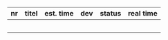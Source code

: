 nr      | titel                       | est. time | dev        | status | real time |
--------|-----------------------------|-----------|------------|--------|-----------|  
        |                             |           |            |        |           |
        |                             |           |            |        |           |
        |                             |           |            |        |           |
        |                             |           |            |        |           |
        |                             |           |            |        |           |